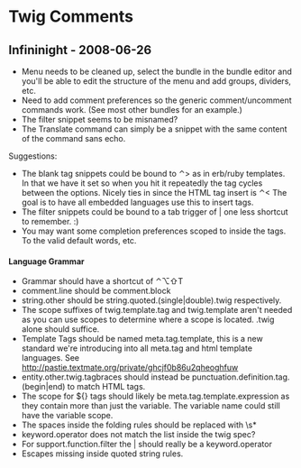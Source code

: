 # Twig Comments

## Infininight - 2008-06-26

* Menu needs to be cleaned up, select the bundle in the bundle editor and you'll be able to edit the structure of the menu and add groups, dividers, etc.
* Need to add comment preferences so the generic comment/uncomment commands work. (See most other bundles for an example.)
* The filter snippet seems to be misnamed?
* The Translate command can simply be a snippet with the same content of the command sans echo.

Suggestions:

* The blank tag snippets could be bound to ⌃> as in erb/ruby templates. In that we have it set so when you hit it repeatedly the tag cycles between the options. Nicely ties in since the HTML tag insert is ⌃< The goal is to have all embedded languages use this to insert tags.
* The filter snippets could be bound to a tab trigger of | one less shortcut to remember. :)
* You may want some completion preferences scoped to inside the tags. To the valid default words, etc.

#### Language Grammar

* Grammar should have a shortcut of ⌃⌥⇧T
* comment.line should be comment.block
* string.other should be string.quoted.(single|double).twig respectively.
* The scope suffixes of twig.template.tag and twig.template aren't needed as you can use scopes to determine where a scope is located. .twig alone should suffice.
* Template Tags should be named meta.tag.template, this is a new standard we're introducing into all meta.tag and html template languages. See <http://pastie.textmate.org/private/ghcjf0b86u2qheoghfuw>
* entity.other.twig.tagbraces should instead be punctuation.definition.tag.(begin|end) to match HTML tags.
* The scope for ${} tags should likely be meta.tag.template.expression as they contain more than just the variable. The variable name could still have the variable scope.
* The spaces inside the folding rules should be replaced with \s*
* keyword.operator does not match the list inside the twig spec?
* For support.function.filter the | should really be a keyword.operator
* Escapes missing inside quoted string rules.
